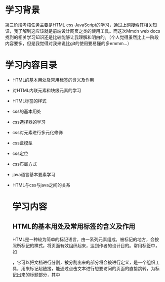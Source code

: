# 学习背景

   第三阶段考核任务主要是HTML css JavaScript的学习，通过上网搜索其相关知识，我了解到这应该就是前端设计网页之类的使用工具。而这次Mmdn web docs找到的相关学习知识还是比较能够让我理解和明白的。（个人觉得虽然比上一阶段内容要多，但是我觉得对我来说比git的使用要易懂的多emmm...）

# 学习内容目录

* HTML的基本用处及常用标签的含义及作用

* 对HTML内联元素和块级元素的学习

* HTML标签的样式

* css的基本用处

* css选择器的学习

* css对元素进行多元化修饰

* css盒模型

* css定位

* css布局方式

* java语言基本要素学习

* HTML与css与java之间的关系 

   # 学习内容

  ## HTML的基本用处及常用标签的含义及作用

    HTML是一种较为简单的标记语言，由一系列元素组成，被标记的地方，会按照所标记的样式，将页面有效组织起来，达到作者的设计目的。常用标签中，如<div>，它可以把文档进行分割，被分割出来的部分将会被进行定义，是一个组织工具，<a>用来标记超链接，能通过点击文本进行想要访问的页面的直接跳转，<head>为标记出来的标题部分，其中<title>可以进行题目的创作等等。

  ## 对HTML内联元素和块级元素的学习

  块级元素就比如是标题、段落、列表之类的代表一个页面上结构的组成，内联元素通常是包含于块级元素之下，是文档内容的一小部分，而块级元素可以包含于块级元素，但不能包含于内联元素，内联元素也不会导致文本换行，而块级元素会。

  ## HTML标签的样式

  HTML标签使用时通常是“有始有终”，比如对一个段落进行定义时<p>巴拉巴拉巴拉</p>，即将所标记的文档包括起来，前面“开门”进去，后面用</>进行“推门”出来

  ## css的基本用处

  css是对网页进行进一步修饰的工具，它可以更改内容的字体、颜色、大小、间距之类的，也即对网页中的各个构成体进行美化修饰，从而创建出作者和使用者赏心悦目的网页。

  ## css选择器的学习

  css选择器就是挑选HTML中的元素进行更改属性的工具，可以用不同的形式进行元素的选择，例如h1可以选择所有的HTML元素，或者也可根据class（类）进行选择.box,.special之类的，或者是id选择器，例如#unique。

  ## css对元素进行多元化修饰

  在使用css选择器对元素进行挑选后，就可以对其进行美化，比如对背景的属性更改，即background，想要调整颜色就用background-color，控制背景平铺行为是background-repeat，调整背景图像大小是background-size；在css中调整大小就可以用百分数对其修饰，也可用min-和max-尺寸进行合理限制。

  

  这里我认为css对元素无论是字体，边框也好，或者是进行所以相关代码的学习，包括HTML，进行属性更改时，其用到的代码，大多数是简写的英文，如果能多熟记常见常用的单词，效率应该会大大提高。

  ## 盒模型

  盒模型应用于块级盒子，内联盒子只使用盒模型中被定义的部分。margin, border, padding, and content几个要素构成了盒模型

![](C:\Users\86159\Pictures\Screenshots\屏幕截图 2023-11-22 203428.png)

​        CSS 盒模型定义了一个 HTML 元素的尺寸和边距，CSS 有两种盒模型：标准盒模型和IE盒模型，标准盒模型：元素的宽度和高度只包括内容，不包括内边距，边框和外边距。IE盒模型：元素的宽度和高度包括内容、内边距和边框，但不包括外边距。在标准盒模型中，元素的宽度和高度只包括内容，因此设置宽度和高度时需要考虑内边距、边框和外边距对它们的影响。而在IE盒模型中，元素的宽度和高度包括内边距和边框，因此设置宽度和高度时不需要考虑内边距和边框对它们的影响。特别地，当我们指定一个 CSS 元素的宽度和高度属性时，只是设置内容区域的宽度和高度。

##      css定位

定位相当于给每一个元素都表明了位置，我们就可以取出元素放在适当的位置，一共有5种定位方式，即static，relative，fixed，absolute，sticky，

![](C:\Users\86159\Pictures\Screenshots\屏幕截图 2023-11-22 205110.png)

sticky基本上是相对定位和绝对定位的混合体，它允许被定位的元素表现得像相对定位一样，直到它滚动到某个截止点，此后它就变得固定了。例如，它可用于使导航栏随页面滚动直到特定点，然后粘贴在页面顶部。

## css布局方式

HTML中的三种布局方式为：流动布局（默认），浮动布局（float），定位布局（position）

而css：

常见的单列布局有两种：1.header,content 和 footer 等宽的单列布局2.header 与 footer 等宽,content 略窄的单列布局

两列自适应布局：1.float+overflow:hidden2.Flex 布局3.Grid 布局

三栏布局：1.浮动布局 2.绝对定位布局 3.表格布局 4.弹性布局 5.网格布局

## java语言基本要素学习

java可以在网页上实现复杂的功能，可以实现内容的实时动态更新......

基本语法：

1javaScript 中必须严格区分大小写，例如text与Text是不同的

2.javaScript 语句中每一行代码都要以英文的分号 `;` 结尾，如果不写分号，浏览器会自动添加，但是会消耗一些系统资源

3.javaScript 中会自动忽略多个空格和换行，可以使用空格和换行对代码进行格式化

4.javaScript 是弱类型语言，声明变量时可以不需要指定变量的类型

类型(基本类型)：字符串（String）、数字(Number)、布尔(Boolean)、空（Null）、未定义（Undefined）、Symbol。

引用数据类型（对象类型）：对象(Object)、数组(Array)、函数(Function)，还有两个特殊的对象：正则（RegExp）和日期（Date）
## HTML与css与java之间的关系 

HTML用来构建形成网页上的各种元素，完成一个网页的基本框架部分，css是一个辅助工具，可以将网页中的元素，根据自己的设计和要求进行美化修饰（也即属性更改），最后java会进一步将网页由基本的静态类型变得更加形象化，例如变成动态的、实时更新的，让网页更加栩栩如生，吸引用户使用，更加符合使用者的使用体验



# 遇到的问题

在使用编程软件一步一步对我所设计的网站进行更改后，我发现其只能以我内部文件的形式打开![](C:\Users\86159\Pictures\Screenshots\屏幕截图 2023-11-22 215353.png)

我本来想分享给朋友们欣赏（显摆），但发现压根点不开，无奈我请教了同在geek组的我们班的同学，我才意识到需要挂到github上。

## 参考资料

MDN

bilibili

知乎

阮一峰的网络日志